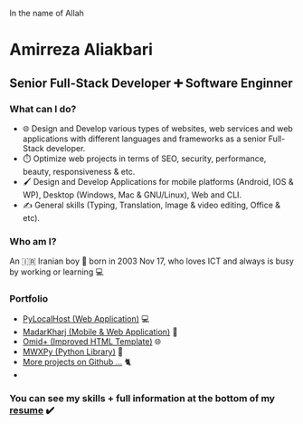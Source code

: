 In the name of Allah

# Amirreza Aliakbari

## Senior Full-Stack Developer ➕ Software Enginner

### What can I do?

* 🌐 Design and Develop various types of websites, web services and web applications with different languages and frameworks as a senior Full-Stack developer.
* ⏱️ Optimize web projects in terms of SEO, security, performance, beauty, responsiveness & etc.
* 🖌️ Design and Develop Applications for mobile platforms (Android, IOS & WP), Desktop (Windows, Mac & GNU/Linux), Web and CLI. 
* ✍️ General skills (Typing, Translation, Image & video editing, Office & etc).

### Who am I?

An 🇮🇷 Iranian boy 🎂 born in 2003 Nov 17, who loves ICT and always is busy by working or learning 💻

### Portfolio

* [PyLocalHost (Web Application)](https://mwxgaf.github.io/pylocalhost) 💻
* [MadarKharj (Mobile & Web Application)](https://mwxgaf.github.io/madarkharj) 📱
* [Omid+ (Improved HTML Template)](https://github.com/mwxgaf/omid-plus) 🌐
* [MWXPy (Python Library)](https://github.com/mwxgaf/mwxpy/wiki/Documentation) 🐍
* [More projects on Github ...](https://github.com/mwxgaf) 🐈
* 
### You can see my skills + full information at the bottom of my [resume](http://mwxgaf.ir) ✔️
